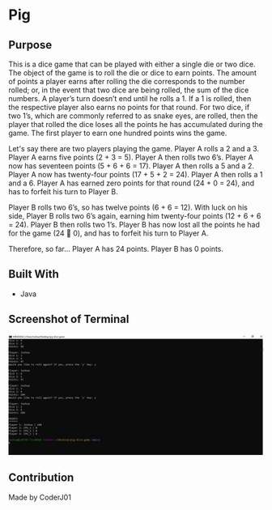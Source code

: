 # Pig

## Purpose
This is a dice game that can be played with either a single die or two dice. The object of the game is to roll the die or dice to earn points. The amount of points a player earns after rolling the die corresponds to the number rolled; or, in the event that two dice are being rolled, the sum of the dice numbers. A player’s turn doesn’t end until he rolls a 1. If a 1 is rolled, then the respective player also earns no points for that round. For two dice, if two 1’s, which are commonly referred to as snake eyes, are rolled, then the player that rolled the dice loses all the points he has accumulated during the game. The first player to earn one hundred points wins the game.

Let's say there are two players playing the game. Player A rolls a 2 and a 3. Player A earns five points (2 + 3 = 5). Player A then rolls two 6’s. Player A now has seventeen points (5 + 6 + 6 = 17). Player A then rolls a 5 and a 2. Player A now has twenty-four points (17 + 5 + 2 = 24). Player A then rolls a 1 and a 6. Player A has earned zero points for that round (24 + 0 = 24), and has to forfeit his turn to Player B. 

Player B rolls two 6’s, so has twelve points (6 + 6 = 12). With luck on his side, Player B rolls two 6’s again, earning him twenty-four points (12 + 6 + 6 = 24). Player B then rolls two 1’s. Player B has now lost all the points he had for the game (24  0), and has to forfeit his turn to Player A.

Therefore, so far...
Player A has 24 points.
Player B has 0 points.

## Built With
* Java

## Screenshot of Terminal
![Alt text](./assets/images/terminal.JPG?raw=true "Pig")

## Contribution
Made by CoderJ01
